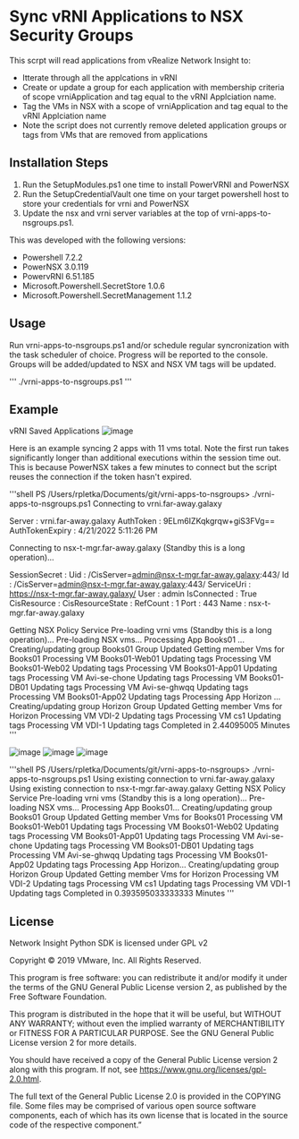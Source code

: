 # Sync vRNI Applications to NSX Security Groups

This scrpt will read applications from vRealize Network Insight to:
- Itterate through all the applcations in vRNI
- Create or update a group for each application with membership criteria of scope vrniApplication and tag equal to the vRNI Applciation name.
- Tag the VMs in NSX with a scope of vrniApplication and tag equal to the vRNI Applciation name
- Note the script does not currently remove deleted application groups or tags from VMs that are removed from applications

## Installation Steps

1. Run the SetupModules.ps1 one time to install PowerVRNI and PowerNSX
2. Run the SetupCredentialVault one time on your target powershell host to store your credentials for vrni and PowerNSX
3. Update the nsx and vrni server variables at the top of vrni-apps-to-nsgroups.ps1. 

This was developed with the following versions:
- Powershell 7.2.2
- PowerNSX 3.0.119
- PowervRNI 6.51.185
- Microsoft.Powershell.SecretStore 1.0.6
- Microsoft.Powershell.SecretManagement 1.1.2

## Usage
Run vrni-apps-to-nsgroups.ps1 and/or schedule regular syncronization with the task scheduler of choice. Progress will be reported to the console.  Groups will be added/updated to NSX and NSX VM tags will be updated.

'''
./vrni-apps-to-nsgroups.ps1
'''

## Example

vRNI Saved Applications
![image](https://user-images.githubusercontent.com/11322247/164509226-0b31b955-1ccf-44cb-b365-a8e818a57eda.png)

Here is an example syncing 2 apps with 11 vms total.  Note the first run takes significantly longer than additional executions within the session time out.  This is because PowerNSX takes a few minutes to connect but the script reuses the connection if the token hasn't expired.

'''shell
PS /Users/rpletka/Documents/git/vrni-apps-to-nsgroups> ./vrni-apps-to-nsgroups.ps1
Connecting to vrni.far-away.galaxy

Server          : vrni.far-away.galaxy
AuthToken       : 9ELm6IZKqkgrqw+giS3FVg==
AuthTokenExpiry : 4/21/2022 5:11:26 PM

Connecting to nsx-t-mgr.far-away.galaxy (Standby this is a long operation)...

SessionSecret    : 
Uid              : /CisServer=admin@nsx-t-mgr.far-away.galaxy:443/
Id               : /CisServer=admin@nsx-t-mgr.far-away.galaxy:443/
ServiceUri       : https://nsx-t-mgr.far-away.galaxy/
User             : admin
IsConnected      : True
CisResource      : 
CisResourceState : 
RefCount         : 1
Port             : 443
Name             : nsx-t-mgr.far-away.galaxy

Getting NSX Policy Service
Pre-loading vrni vms (Standby this is a long operation)...
Pre-loading NSX vms...
Processing App  Books01 ... 
Creating/updating group Books01
Group Updated
Getting member Vms for  Books01
Processing VM  Books01-Web01
Updating tags
Processing VM  Books01-Web02
Updating tags
Processing VM  Books01-App01
Updating tags
Processing VM  Avi-se-chone
Updating tags
Processing VM  Books01-DB01
Updating tags
Processing VM  Avi-se-ghwqq
Updating tags
Processing VM  Books01-App02
Updating tags
Processing App  Horizon ... 
Creating/updating group Horizon
Group Updated
Getting member Vms for  Horizon
Processing VM  VDI-2
Updating tags
Processing VM  cs1
Updating tags
Processing VM  VDI-1
Updating tags
Completed in 2.44095005 Minutes
'''

![image](https://user-images.githubusercontent.com/11322247/164510034-80f6acb3-403a-4ea8-83bf-bb8c6a560e95.png)
![image](https://user-images.githubusercontent.com/11322247/164509328-d54312e8-c4d8-4909-9b57-a9f8e71f3780.png)
![image](https://user-images.githubusercontent.com/11322247/164509588-a02034ed-b409-4973-ad17-14dc138b9b70.png)

'''shell
PS /Users/rpletka/Documents/git/vrni-apps-to-nsgroups> ./vrni-apps-to-nsgroups.ps1
Using existing connection to vrni.far-away.galaxy
Using existing connection to nsx-t-mgr.far-away.galaxy
Getting NSX Policy Service
Pre-loading vrni vms (Standby this is a long operation)...
Pre-loading NSX vms...
Processing App Books01... 
Creating/updating group Books01
Group Updated
Getting member Vms for  Books01
Processing VM Books01-Web01
Updating tags
Processing VM Books01-Web02
Updating tags
Processing VM Books01-App01
Updating tags
Processing VM Avi-se-chone
Updating tags
Processing VM Books01-DB01
Updating tags
Processing VM Avi-se-ghwqq
Updating tags
Processing VM Books01-App02
Updating tags
Processing App Horizon... 
Creating/updating group Horizon
Group Updated
Getting member Vms for  Horizon
Processing VM VDI-2
Updating tags
Processing VM cs1
Updating tags
Processing VM VDI-1
Updating tags
Completed in 0.393595033333333 Minutes
'''
## License

Network Insight Python SDK is licensed under GPL v2

Copyright © 2019 VMware, Inc. All Rights Reserved.

This program is free software: you can redistribute it and/or modify it under the terms of the GNU General Public License version 2, as published by the Free Software Foundation.

This program is distributed in the hope that it will be useful, but WITHOUT ANY WARRANTY; without even the implied warranty of MERCHANTIBILITY or FITNESS FOR A PARTICULAR PURPOSE. See the GNU General Public License version 2 for more details.

You should have received a copy of the General Public License version 2 along with this program. If not, see https://www.gnu.org/licenses/gpl-2.0.html.

The full text of the General Public License 2.0 is provided in the COPYING file. Some files may be comprised of various open source software components, each of which has its own license that is located in the source code of the respective component.”